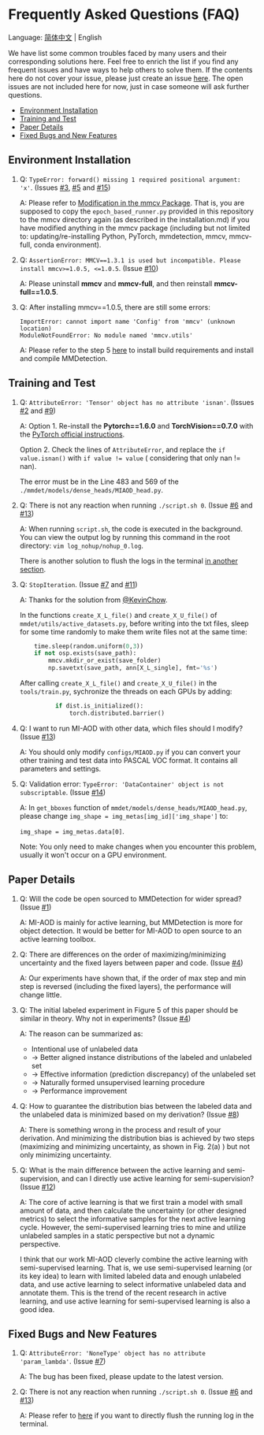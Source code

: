 # Frequently Asked Questions (FAQ)

Language: [简体中文](FAQ_cn.md) | English

We have list some common troubles faced by many users and their corresponding solutions here.
Feel free to enrich the list if you find any frequent issues and have ways to help others to solve them.
If the contents here do not cover your issue, please just create an issue [here](../../../issues).
The open issues are not included here for now, just in case someone will ask further questions.

<!-- TOC -->

- [Environment Installation](#environment-installation)
- [Training and Test](#training-and-test)
- [Paper Details](#paper-details)
- [Fixed Bugs and New Features](#fixed-bugs-and-new-features)

<!-- TOC -->

## Environment Installation

1.  Q: `TypeError: forward() missing 1 required positional argument: 'x'`. (Issues [#3](../../../issues/3), [#5](../../../issues/5) and [#15](../../../issues/15#issuecomment-854458413))
    
    A: Please refer to [Modification in the mmcv Package](installation.md#modification-in-the-mmcv-package).
    That is, you are supposed to copy the `epoch_based_runner.py` provided in this repository to the mmcv directory again (as described in the installation.md)
    if you have modified anything in the mmcv package (including but not limited to: updating/re-installing Python, PyTorch, mmdetection, mmcv, mmcv-full, conda environment).

2.  Q: `AssertionError: MMCV==1.3.1 is used but incompatible. Please install mmcv>=1.0.5, <=1.0.5`. (Issue [#10](../../../issues/10))

    A: Please uninstall **mmcv** and **mmcv-full**, and then reinstall **mmcv-full==1.0.5**.
    
3.  Q: After installing mmcv==1.0.5, there are still some errors:
    
    ```
    ImportError: cannot import name 'Config' from 'mmcv' (unknown location)
    ModuleNotFoundError: No module named 'mmcv.utils'
    ```
    
    A: Please refer to the step 5 [here](../../../blob/master/docs/installation.md#environment-installation) to install build requirements and install and compile MMDetection.
    

## Training and Test

1.  Q: `AttributeError: 'Tensor' object has no attribute 'isnan'`. (Issues [#2](../../../issues/2) and [#9](../../../issues/9))

    A: Option 1. Re-install the **Pytorch==1.6.0** and **TorchVision==0.7.0** with the [PyTorch official instructions](https://pytorch.org/get-started/previous-versions/#v160).
    
    Option 2. Check the lines of `AttributeError`, and replace the `if value.isnan()` with `if value != value` ( considering that only nan != nan).
    
    The error must be in the Line 483 and 569 of the `./mmdet/models/dense_heads/MIAOD_head.py`.
    
2.  Q: There is not any reaction when running `./script.sh 0`. (Issue [#6](../../../issues/6) and [#13](../../../issues/13))

    A: When running `script.sh`, the code is executed in the background.
    You can view the output log by running this command in the root directory: `vim log_nohup/nohup_0.log`.
    
    There is another solution to flush the logs in the terminal [in another section](#fixed-bugs-and-new-features).
    
3.  Q: `StopIteration`. (Issue [#7](../../../issues/7#issuecomment-823068004) and [#11](../../../issues/11))

    A: Thanks for the solution from [@KevinChow](https://github.com/kevinchow1993).
    
    In the functions `create_X_L_file()` and `create_X_U_file()` of `mmdet/utils/active_datasets.py`, before writing into the txt files,
    sleep for some time randomly to make them write files not at the same time:

    ```python
        time.sleep(random.uniform(0,3))
        if not osp.exists(save_path):
            mmcv.mkdir_or_exist(save_folder)
            np.savetxt(save_path, ann[X_L_single], fmt='%s')
    ```

    After calling `create_X_L_file()` and `create_X_U_file()` in the `tools/train.py`, sychronize the threads on each GPUs by adding:

    ```python
              if dist.is_initialized():
                  torch.distributed.barrier()
    ```

4.  Q: I want to run MI-AOD with other data, which files should I modify? (Issue [#13](../../../issues/13))

    A: You should only modify `configs/MIAOD.py` if you can convert your other training and test data into PASCAL VOC format. It contains all parameters and settings.
    
5.  Q: Validation error: `TypeError: 'DataContainer' object is not subscriptable`. (Issue [#14](../../../issues/14))

    A: In `get_bboxes` function of `mmdet/models/dense_heads/MIAOD_head.py`, please change `img_shape = img_metas[img_id]['img_shape']` to:
    
    `img_shape = img_metas.data[0]`.
    
    Note: You only need to make changes when you encounter this problem, usually it won't occur on a GPU environment.
    

## Paper Details

1.  Q: Will the code be open sourced to MMDetection for wider spread? (Issue [#1](../../../issues/1))

    A: MI-AOD is mainly for active learning, but MMDetection is more for object detection.
    It would be better for MI-AOD to open source to an active learning toolbox. 

2.  Q: There are differences on the order of maximizing/minimizing uncertainty and the fixed layers between paper and code. (Issue [#4](../../../issues/4))

    A: Our experiments have shown that, if the order of max step and min step is reversed (including the fixed layers), the performance will change little.
        
3.  Q: The initial labeled experiment in Figure 5 of this paper should be similar in theory. Why not in experiments? (Issue [#4](../../../issues/4))

    A: The reason can be summarized as:
    - Intentional use of unlabeled data
    - -> Better aligned instance distributions of the labeled and unlabeled set
    - -> Effective information (prediction discrepancy) of the unlabeled set
    - -> Naturally formed unsupervised learning procedure
    - -> Performance improvement

4.  Q: How to guarantee the distribution bias between the labeled data and the unlabeled data is minimized based on my derivation? (Issue [#8](../../../issues/8))

    A: There is something wrong in the process and result of your derivation.
    And minimizing the distribution bias is achieved by two steps (maximizing and minimizing uncertainty, as shown in Fig. 2(a) ) but not only minimizing uncertainty.

5.  Q: What is the main difference between the active learning and semi-supervision, and can I directly use active learning for semi-supervision? (Issue [#12](../../../issues/12))

    A: The core of active learning is that we first train a model with small amount of data,
    and then calculate the uncertainty (or other designed metrics) to select the informative samples for the next active learning cycle.
    However, the semi-supervised learning tries to mine and utilize unlabeled samples in a static perspective but not a dynamic perspective.
    
    I think that our work MI-AOD cleverly combine the active learning with semi-supervised learning.
    That is, we use semi-supervised learning (or its key idea) to learn with limited labeled data and enough unlabeled data, 
    and use active learning to select informative unlabeled data and annotate them.
    This is the trend of the recent research in active learning, and use active learning for semi-supervised learning is also a good idea.
    
    
## Fixed Bugs and New Features

1.  Q: `AttributeError: 'NoneType' object has no attribute 'param_lambda'`. (Issue [#7](../../../issues/7))

    A: The bug has been fixed, please update to the latest version.
    
2.  Q: There is not any reaction when running `./script.sh 0`. (Issue [#6](../../../issues/6) and [#13](../../../issues/13))

    A: Please refer to [here](../../../#train-and-test) if you want to directly flush the running log in the terminal.
    
    
